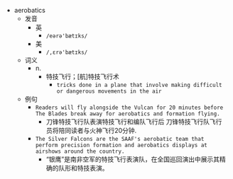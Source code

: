 - aerobatics
  - 发音
    - 英
      - `/eərə'bætɪks/`
    - 美
      - `/,ɛrə'bætɪks/`
  - 词义
    - n.
      - 特技飞行；[航]特技飞行术
        - `tricks done in a plane that involve making difficult or dangerous movements in the air`
  - 例句
    - `Readers will fly alongside the Vulcan for 20 minutes before The Blades break away for aerobatics and formation flying.`
      - 刀锋特技飞行队表演特技飞行和编队飞行后 刀锋特技飞行队飞行员将陪同读者与火神飞行20分钟.
    - `The Silver Falcons are the SAAF's aerobatic team that perform precision formation and aerobatics displays at airshows around the country.`
      - “银鹰”是南非空军的特技飞行表演队，在全国巡回演出中展示其精确的队形和特技表演。

